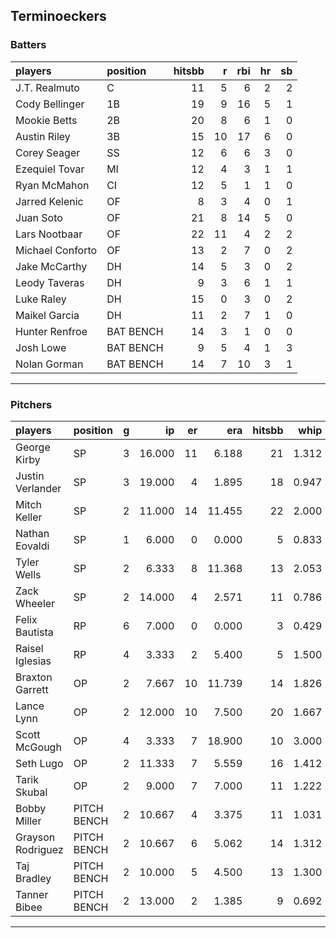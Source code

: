 ## Terminoeckers

### Batters

 
|players          |position  | hitsbb|  r| rbi| hr| sb| 
|:----------------|:---------|------:|--:|---:|--:|--:| 
|J.T. Realmuto    |C         |     11|  5|   6|  2|  2| 
|Cody Bellinger   |1B        |     19|  9|  16|  5|  1| 
|Mookie Betts     |2B        |     20|  8|   6|  1|  0| 
|Austin Riley     |3B        |     15| 10|  17|  6|  0| 
|Corey Seager     |SS        |     12|  6|   6|  3|  0| 
|Ezequiel Tovar   |MI        |     12|  4|   3|  1|  1| 
|Ryan McMahon     |CI        |     12|  5|   1|  1|  0| 
|Jarred Kelenic   |OF        |      8|  3|   4|  0|  1| 
|Juan Soto        |OF        |     21|  8|  14|  5|  0| 
|Lars Nootbaar    |OF        |     22| 11|   4|  2|  2| 
|Michael Conforto |OF        |     13|  2|   7|  0|  2| 
|Jake McCarthy    |DH        |     14|  5|   3|  0|  2| 
|Leody Taveras    |DH        |      9|  3|   6|  1|  1| 
|Luke Raley       |DH        |     15|  0|   3|  0|  2| 
|Maikel Garcia    |DH        |     11|  2|   7|  1|  0| 
|Hunter Renfroe   |BAT BENCH |     14|  3|   1|  0|  0| 
|Josh Lowe        |BAT BENCH |      9|  5|   4|  1|  3| 
|Nolan Gorman     |BAT BENCH |     14|  7|  10|  3|  1| 

* * *

### Pitchers

 
|players           |position    |  g|     ip| er|    era| hitsbb|  whip| so|  w| sv| 
|:-----------------|:-----------|--:|------:|--:|------:|------:|-----:|--:|--:|--:| 
|George Kirby      |SP          |  3| 16.000| 11|  6.188|     21| 1.312| 23|  1|  0| 
|Justin Verlander  |SP          |  3| 19.000|  4|  1.895|     18| 0.947| 19|  2|  0| 
|Mitch Keller      |SP          |  2| 11.000| 14| 11.455|     22| 2.000|  8|  0|  0| 
|Nathan Eovaldi    |SP          |  1|  6.000|  0|  0.000|      5| 0.833|  2|  1|  0| 
|Tyler Wells       |SP          |  2|  6.333|  8| 11.368|     13| 2.053|  7|  0|  0| 
|Zack Wheeler      |SP          |  2| 14.000|  4|  2.571|     11| 0.786| 15|  0|  0| 
|Felix Bautista    |RP          |  6|  7.000|  0|  0.000|      3| 0.429| 12|  1|  5| 
|Raisel Iglesias   |RP          |  4|  3.333|  2|  5.400|      5| 1.500|  4|  0|  2| 
|Braxton Garrett   |OP          |  2|  7.667| 10| 11.739|     14| 1.826| 10|  0|  0| 
|Lance Lynn        |OP          |  2| 12.000| 10|  7.500|     20| 1.667| 12|  1|  0| 
|Scott McGough     |OP          |  4|  3.333|  7| 18.900|     10| 3.000|  3|  0|  0| 
|Seth Lugo         |OP          |  2| 11.333|  7|  5.559|     16| 1.412| 12|  1|  0| 
|Tarik Skubal      |OP          |  2|  9.000|  7|  7.000|     11| 1.222| 12|  1|  0| 
|Bobby Miller      |PITCH BENCH |  2| 10.667|  4|  3.375|     11| 1.031| 11|  1|  0| 
|Grayson Rodriguez |PITCH BENCH |  2| 10.667|  6|  5.062|     14| 1.312| 10|  0|  0| 
|Taj Bradley       |PITCH BENCH |  2| 10.000|  5|  4.500|     13| 1.300| 15|  0|  0| 
|Tanner Bibee      |PITCH BENCH |  2| 13.000|  2|  1.385|      9| 0.692| 14|  1|  0| 


* * *


